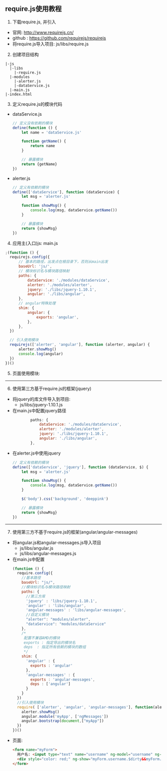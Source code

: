 ## require.js使用教程
1. 下载require.js, 并引入
  * 官网: http://www.requirejs.cn/
  * github : https://github.com/requirejs/requirejs
  * 将require.js导入项目: js/libs/require.js 
2. 创建项目结构
  ```shell
  |-js
    |-libs
      |-require.js
    |-modules
      |-alerter.js
      |-dataService.js
    |-main.js
  |-index.html
  ```
3. 定义require.js的模块代码
  * dataService.js
    ```javascript
    // 定义没有依赖的模块
    define(function () {
        let name = 'dataService.js'
    
        function getName() {
            return name
        }
    
        // 暴露模块
        return {getName}
    })
    ```
  * alerter.js
    ```javascript
    // 定义有依赖的模块
    define(['dataService'], function (dataService) {
        let msg = 'alerter.js'
    
        function showMsg() {
            console.log(msg, dataService.getName())
        }
    
        // 暴露模块
        return {showMsg}
    })
    ```
4. 应用主(入口)js: main.js
  ```javascript
;(function () {
    requirejs.config({
        // 基本的路径，出发点在根目录下，否则从main出发
        baseUrl: 'js/',
        // 模块标识名与模块路径映射
        paths: {
            dataService: './modules/dataService',
            alerter: './modules/alerter',
            jquery: './libs/jquery-1.10.1',
            angular: './libs/angular',
        },
        // angular特殊处理
        shim: {
            angular: {
                exports: 'angular',
            },
        },
    })

    // 引入使用模块
    requirejs(['alerter', 'angular'], function (alerter, angular) {
        alerter.showMsg()
        console.log(angular)
    })
})()
  ```

5. 页面使用模块:
    <script data-main="js/main" src="js/libs/require.js"></script>

------------------------------------------------------------------------

6. 使用第三方基于require.js的框架(jquery)
  * 将jquery的库文件导入到项目: 
    * js/libs/jquery-1.10.1.js
  * 在main.js中配置jquery路径
    ```javascript
            paths: {
                dataService: './modules/dataService',
                alerter: './modules/alerter',
                jquery: './libs/jquery-1.10.1',
                angular: './libs/angular',
            },
    ```
  * 在alerter.js中使用jquery
    ```javascript
    // 定义有依赖的模块
    define(['dataService', 'jquery'], function (dataService, $) {
        let msg = 'alerter.js'
    
        function showMsg() {
            console.log(msg, dataService.getName())
        }
    
        $('body').css('background', 'deeppink')
    
        // 暴露模块
        return {showMsg}
    })
    ```
------------------------------------------------------------------------

7. 使用第三方不基于require.js的框架(angular/angular-messages)
  * 将angular.js和angular-messages.js导入项目
    * js/libs/angular.js
    * js/libs/angular-messages.js
  * 在main.js中配置
    ```javascript
    (function () {
      require.config({
        //基本路径
        baseUrl: "js/",
        //模块标识名与模块路径映射
        paths: {
          //第三方库
          'jquery' : 'libs/jquery-1.10.1',
          'angular' : 'libs/angular',
          'angular-messages' : 'libs/angular-messages',
          //自定义模块
          "alerter": "modules/alerter",
          "dataService": "modules/dataService"
        },
        /*
         配置不兼容AMD的模块
         exports : 指定导出的模块名
         deps  : 指定所有依赖的模块的数组
         */
        shim: {
          'angular' : {
            exports : 'angular'
          },
          'angular-messages' : {
            exports : 'angular-messages',
            deps : ['angular']
          }
        }
      })
      //引入使用模块
      require( ['alerter', 'angular', 'angular-messages'], function(alerter, angular) {
        alerter.showMsg()
        angular.module('myApp', ['ngMessages'])
        angular.bootstrap(document,["myApp"])
      })
    })()
    ```
  * 页面:
    ```html
    <form name="myForm">
      用户名: <input type="text" name="username" ng-model="username" ng-required="true">
      <div style="color: red;" ng-show="myForm.username.$dirty&&myForm.username.$invalid">用户名是必须的</div>
    </form>
    ```